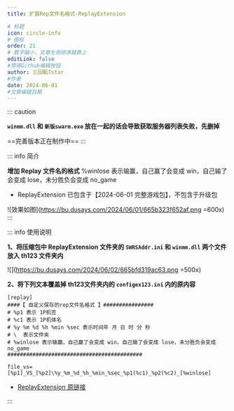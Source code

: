 ```yaml
---
title: 扩展Rep文件名格式-ReplayExtension

# 标题
icon: circle-info
# 图标
order: 21
# 数字越小，文章左侧排序越靠上
editLink: false
#禁用Github编辑按钮
author: 三回転Tstar
#作者
date: 2024-06-01
#文章编辑日期
---
```


::: caution 

**`winmm.dll` 和 `新版swarm.exe` 放在一起的话会导致获取服务器列表失败，先删掉**

==完善版本正在制作中==
:::



::: info 简介

**增加 Replay 文件名的格式**
%winlose 表示输赢，自己赢了会变成 win，自己输了会变成 lose，未分胜负会变成 no_game

- ReplayExtension 已包含于【2024-06-01 完整游戏包】，不包含于升级包


![效果如图](https://bu.dusays.com/2024/06/01/665b323f652af.png =600x)
:::

::: info 使用说明

**1、将压缩包中 ReplayExtension 文件夹的 `SWRSAddr.ini` 和 `winmm.dll` 两个文件放入 th123 文件夹内**

![](https://bu.dusays.com/2024/06/02/665bfd319ac63.png =500x)

**2、将下列文本覆盖掉 th123文件夹内的 `configex123.ini` 内的原内容**

```
[replay]
####【 自定义保存的rep文件名格式 】################
# %p1 表示 1P机签
# %c1 表示 1P机体名
# %y %m %d %h %min %sec 表示时间年 月 日 时 分 秒
# \  表示文件夹
# %winlose 表示输赢，自己赢了会变成 win，自己输了会变成 lose，未分胜负会变成 no_game
###########################################

file_vs=[%p1]_VS_[%p2]\%y_%m_%d_%h_%min_%sec_%p1(%c1)_%p2(%c2)_[%winlose]
```


- [ReplayExtension 原链接](https://resemblances.click3.org/product_list/index.cgi/detail/38)

:::




